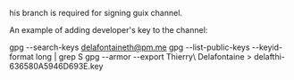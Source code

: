 his branch is required for signing guix channel.

An example of adding developer's key to the channel:

gpg --search-keys delafontaineth@pm.me
gpg --list-public-keys --keyid-format long | grep S
gpg --armor --export Thierry\ Delafontaine > delafthi-636580A5946D693E.key
